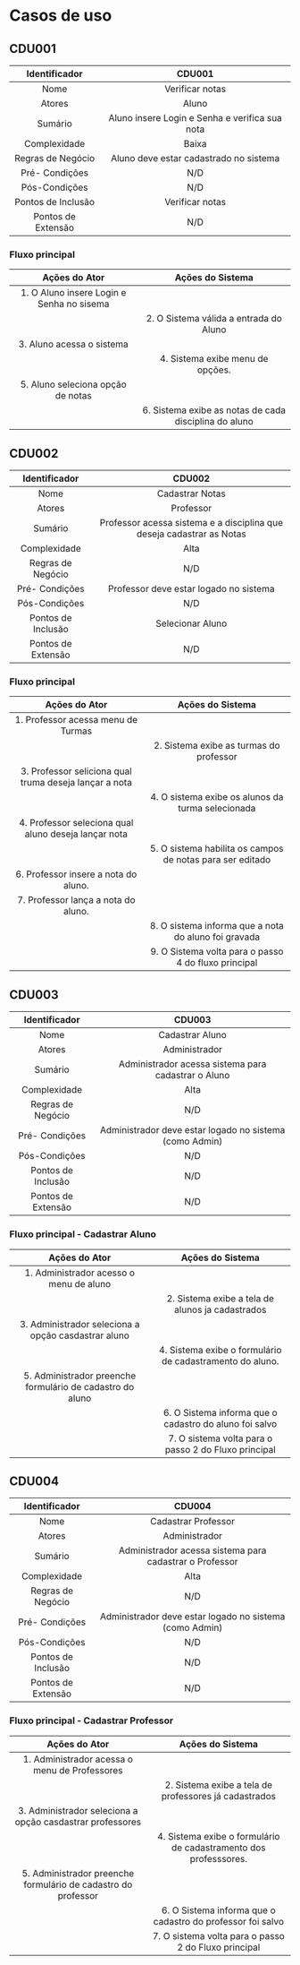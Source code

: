 # Casos de uso

## CDU001

|Identificador                |CDU001                                                  |
|:---------------------------:|:------------------------------------------------------:|
|Nome                         |Verificar notas                                         |
|Atores                       |Aluno                                                   |
|Sumário                      |Aluno insere Login e Senha e verifica sua nota          |
|Complexidade                 |Baixa                                                   |
|Regras de Negócio            |Aluno deve estar cadastrado no sistema                  |
|Pré- Condições               |N/D                                                     |
|Pós-Condições                |N/D                                                     |
|Pontos de Inclusão           |Verificar notas                                         |
|Pontos de Extensão           |N/D                                                     |

### Fluxo principal

|Ações do Ator                                         |Ações do Sistema                                               | 
|:----------------------------------------------------:|:-------------------------------------------------------------:|
|1. O Aluno insere Login e Senha no sisema             |                                                               |
|                                                      |2. O Sistema válida a entrada do Aluno                         |
|3. Aluno acessa o sistema                             |                                                               |
|                                                      |4. Sistema exibe menu de opções.                               |
|5. Aluno seleciona opção de notas                     |                                                               |
|                                                      |6. Sistema exibe as notas de cada disciplina do aluno          |


## CDU002

|Identificador                |CDU002                                                                  |
|:---------------------------:|:----------------------------------------------------------------------:|
|Nome                         |Cadastrar Notas                                                         |
|Atores                       |Professor                                                               |
|Sumário                      |Professor acessa sistema e a disciplina que deseja cadastrar as Notas   |
|Complexidade                 |Alta                                                                    |
|Regras de Negócio            |N/D                                                                     |
|Pré- Condições               |Professor deve estar logado no sistema                                  |
|Pós-Condições                |N/D                                                                     |
|Pontos de Inclusão           |Selecionar Aluno                                                        |
|Pontos de Extensão           |N/D                                                                     | 

### Fluxo principal

|Ações do Ator                                                      |Ações do Sistema                                               | 
|:-----------------------------------------------------------------:|:-------------------------------------------------------------:|
|1. Professor acessa menu de Turmas                                 |                                                               |
|                                                                   |2. Sistema exibe as turmas do professor                        |
|3. Professor seliciona qual truma deseja lançar a nota             |                                                               |
|                                                                   |4. O sistema exibe os alunos da turma selecionada              |
|4. Professor seleciona qual aluno deseja lançar nota               |                                                               |
|                                                                   |5. O sistema habilita os campos de notas para ser editado      |
|6. Professor insere a nota do aluno.                               |                                                               |
|7. Professor lança a nota do aluno.                                |                                                               |
|                                                                   |8. O sistema informa que a nota do aluno foi gravada           |
|                                                                   |9. O Sistema volta para o passo 4 do fluxo principal           |

## CDU003

|Identificador                |CDU003                                                                  |
|:---------------------------:|:----------------------------------------------------------------------:|
|Nome                         |Cadastrar Aluno                                                         |
|Atores                       |Administrador                                                           |
|Sumário                      |Administrador acessa sistema para cadastrar o Aluno                     |
|Complexidade                 |Alta                                                                    |
|Regras de Negócio            |N/D                                                                     |
|Pré- Condições               |Administrador deve estar logado no sistema (como Admin)                 |
|Pós-Condições                |N/D                                                                     |
|Pontos de Inclusão           |N/D                                                                     |
|Pontos de Extensão           |N/D                                                                     | 


### Fluxo principal - Cadastrar Aluno 

|Ações do Ator                                              |Ações do Sistema                                           | 
|:---------------------------------------------------------:|:---------------------------------------------------------:|
|1. Administrador acesso o menu de aluno                    |                                                           |
|                                                           |2. Sistema exibe a tela de alunos ja cadastrados           |
|3. Administrador seleciona a opção casdastrar aluno        |                                                           |
|                                                           |4. Sistema exibe o formulário de cadastramento do aluno.   |
|5. Administrador preenche formulário de cadastro do aluno  |                                                           |
|                                                           |6. O Sistema informa que o cadastro do aluno foi salvo     |
|                                                           |7. O sistema volta para o passo 2 do Fluxo principal       |

## CDU004

|Identificador                |CDU004                                                                  |
|:---------------------------:|:----------------------------------------------------------------------:|
|Nome                         |Cadastrar Professor                                                     |
|Atores                       |Administrador                                                           |
|Sumário                      |Administrador acessa sistema para cadastrar o Professor                      |
|Complexidade                 |Alta                                                                    |
|Regras de Negócio            |N/D                                                                     |
|Pré- Condições               |Administrador deve estar logado no sistema (como Admin)                 |
|Pós-Condições                |N/D                                                                     |
|Pontos de Inclusão           |N/D                                                                     |
|Pontos de Extensão           |N/D                                                                     | 


### Fluxo principal - Cadastrar Professor 

|Ações do Ator                                                 |Ações do Sistema                                                   | 
|:------------------------------------------------------------:|:-----------------------------------------------------------------:|
|1. Administrador acessa o menu de Professores                 |                                                                   |
|                                                              |2. Sistema exibe a tela de professores já cadastrados              |
|3. Administrador seleciona a opção casdastrar professores     |                                                                   |
|                                                              |4. Sistema exibe o formulário de cadastramento dos professsores.   |
|5. Administrador preenche formulário de cadastro do professor |                                                                   |
|                                                              |6. O Sistema informa que o cadastro do professor foi salvo         |
|                                                              |7. O sistema volta para o passo 2 do Fluxo principal               |

